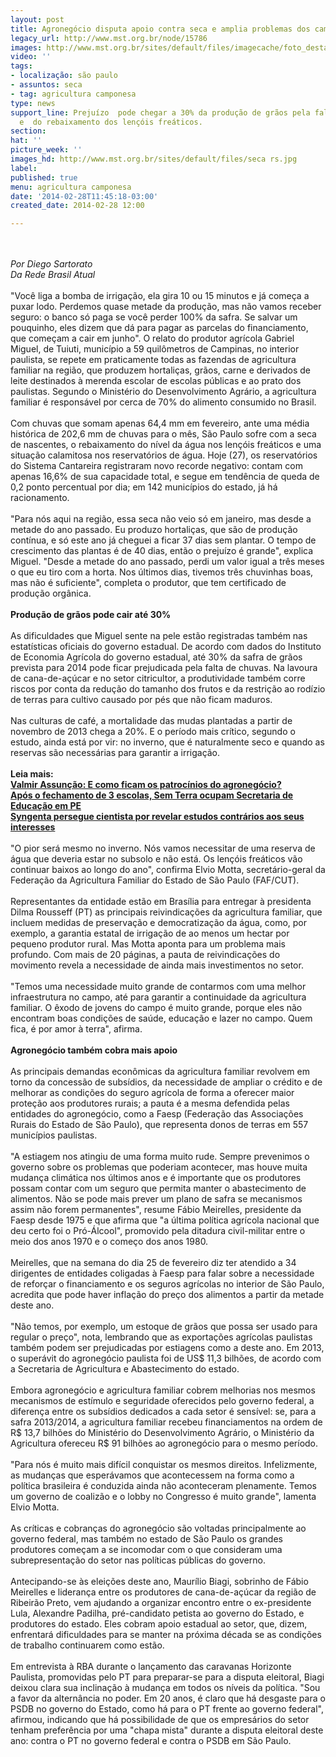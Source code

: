 ```yaml
---
layout: post
title: Agronegócio disputa apoio contra seca e amplia problemas dos camponeses
legacy_url: http://www.mst.org.br/node/15786
images: http://www.mst.org.br/sites/default/files/imagecache/foto_destaque/seca rs.jpg
video: ''
tags:
- localização: são paulo
- assuntos: seca
- tag: agricultura camponesa
type: news
support_line: Prejuízo  pode chegar a 30% da produção de grãos pela falta de chuvas
  e  do rebaixamento dos lençóis freáticos.
section: 
hat: ''
picture_week: ''
images_hd: http://www.mst.org.br/sites/default/files/seca rs.jpg
label: 
published: true
menu: agricultura camponesa
date: '2014-02-28T11:45:18-03:00'
created_date: 2014-02-28 12:00

---
```

<p><br><em><br>Por Diego Sartorato<br>Da Rede Brasil Atual</em><br><br>"Você liga a bomba de irrigação, ela gira 10 ou 15 minutos e já começa a puxar lodo. Perdemos quase metade da produção, mas não vamos receber seguro: o banco só paga se você perder 100% da safra. Se salvar um pouquinho, eles dizem que dá para pagar as parcelas do financiamento, que começam a cair em junho". O relato do produtor agrícola Gabriel Miguel, de Tuiuti, município a 59 quilômetros de Campinas, no interior paulista, se repete em praticamente todas as fazendas de agricultura familiar na região, que produzem hortaliças, grãos, carne e derivados de leite destinados à merenda escolar de escolas públicas e ao prato dos paulistas. Segundo o Ministério do Desenvolvimento Agrário, a agricultura familiar é responsável por cerca de 70% do alimento consumido no Brasil.<br><br>Com chuvas que somam apenas 64,4 mm em fevereiro, ante uma média histórica de 202,6 mm de chuvas para o mês, São Paulo sofre com a seca de nascentes, o rebaixamento do nível da água nos lençóis freáticos e uma situação calamitosa nos reservatórios de água. Hoje (27), os reservatórios do Sistema Cantareira registraram novo recorde negativo: contam com apenas 16,6% de sua capacidade total, e segue em tendência de queda de 0,2 ponto percentual por dia; em 142 municípios do estado, já há racionamento.<br><br>"Para nós aqui na região, essa seca não veio só em janeiro, mas desde a metade do ano passado. Eu produzo hortaliças, que são de produção contínua, e só este ano já cheguei a ficar 37 dias sem plantar. O tempo de crescimento das plantas é de 40 dias, então o prejuízo é grande", explica Miguel. "Desde a metade do ano passado, perdi um valor igual a três meses o que eu tiro com a horta. Nos últimos dias, tivemos três chuvinhas boas, mas não é suficiente", completa o produtor, que tem certificado de produção orgânica.<br><br><strong>Produção de grãos pode cair até 30%</strong><br><br>As dificuldades que Miguel sente na pele estão registradas também nas estatísticas oficiais do governo estadual. De acordo com dados do Instituto de Economia Agrícola do governo estadual, até 30% da safra de grãos prevista para 2014 pode ficar prejudicada pela falta de chuvas. Na lavoura de cana-de-açúcar e no setor citricultor, a produtividade também corre riscos por conta da redução do tamanho dos frutos e da restrição ao rodízio de terras para cultivo causado por pés que não ficam maduros.<br><br>Nas culturas de café, a mortalidade das mudas plantadas a partir de novembro de 2013 chega a 20%. E o período mais crítico, segundo o estudo, ainda está por vir: no inverno, que é naturalmente seco e quando as reservas são necessárias para garantir a irrigação.<br><strong><br>Leia mais:<br></strong><a href="http://www.mst.org.br/node/15776"><strong>Valmir Assunção: E como ficam os patrocínios do agronegócio? <br></strong></a><a href="http://www.mst.org.br/node/15781"><strong>Após o fechamento de 3 escolas, Sem Terra ocupam Secretaria de Educação em PE </strong><br></a><a href="http://www.mst.org.br/node/15775"><strong>Syngenta persegue cientista por revelar estudos contrários aos seus interesses </strong></a><br><br>"O pior será mesmo no inverno. Nós vamos necessitar de uma reserva de água que deveria estar no subsolo e não está. Os lençóis freáticos vão continuar baixos ao longo do ano", confirma Elvio Motta, secretário-geral da Federação da Agricultura Familiar do Estado de São Paulo (FAF/CUT).<br><br>Representantes da entidade estão em Brasília para entregar à presidenta Dilma Rousseff (PT) as principais reivindicações da agricultura familiar, que incluem medidas de preservação e democratização da água, como, por exemplo, a garantia estatal de irrigação de ao menos um hectar por pequeno produtor rural. Mas Motta aponta para um problema mais profundo. Com mais de 20 páginas, a pauta de reivindicações do movimento revela a necessidade de ainda mais investimentos no setor.<br><br>"Temos uma necessidade muito grande de contarmos com uma melhor infraestrutura no campo, até para garantir a continuidade da agricultura familiar. O êxodo de jovens do campo é muito grande, porque eles não encontram boas condições de saúde, educação e lazer no campo. Quem fica, é por amor à terra", afirma.<br><br><strong>Agronegócio também cobra mais apoio</strong><br><br>As principais demandas econômicas da agricultura familiar revolvem em torno da concessão de subsídios, da necessidade de ampliar o crédito e de melhorar as condições do seguro agrícola de forma a oferecer maior proteção aos produtores rurais; a pauta é a mesma defendida pelas entidades do agronegócio, como a Faesp (Federação das Associações Rurais do Estado de São Paulo), que representa donos de terras em 557 municípios paulistas.<br><br>"A estiagem nos atingiu de uma forma muito rude. Sempre prevenimos o governo sobre os problemas que poderiam acontecer, mas houve muita mudança climática nos últimos anos e é importante que os produtores possam contar com um seguro que permita manter o abastecimento de alimentos. Não se pode mais prever um plano de safra se mecanismos assim não forem permanentes", resume Fábio Meirelles, presidente da Faesp desde 1975 e que afirma que "a última política agrícola nacional que deu certo foi o Pró-Álcool", promovido pela ditadura civil-militar entre o meio dos anos 1970 e o começo dos anos 1980.<br><br>Meirelles, que na semana do dia 25 de fevereiro diz ter atendido a 34 dirigentes de entidades coligadas à Faesp para falar sobre a necessidade de reforçar o financiamento e os seguros agrícolas no interior de São Paulo, acredita que pode haver inflação do preço dos alimentos a partir da metade deste ano.<br><br>"Não temos, por exemplo, um estoque de grãos que possa ser usado para regular o preço", nota, lembrando que as exportações agrícolas paulistas também podem ser prejudicadas por estiagens como a deste ano. Em 2013, o superávit do agronegócio paulista foi de US$ 11,3 bilhões, de acordo com a Secretaria de Agricultura e Abastecimento do estado.<br><br>Embora agronegócio e agricultura familiar cobrem melhorias nos mesmos mecanismos de estímulo e seguridade oferecidos pelo governo federal, a diferença entre os subsídios dedicados a cada setor é sensível: se, para a safra 2013/2014, a agricultura familiar recebeu financiamentos na ordem de R$ 13,7 bilhões do Ministério do Desenvolvimento Agrário, o Ministério da Agricultura ofereceu R$ 91 bilhões ao agronegócio para o mesmo período.<br><br>"Para nós é muito mais difícil conquistar os mesmos direitos. Infelizmente, as mudanças que esperávamos que acontecessem na forma como a política brasileira é conduzida ainda não aconteceram plenamente. Temos um governo de coalizão e o lobby no Congresso é muito grande", lamenta Elvio Motta.<br><br>As críticas e cobranças do agronegócio são voltadas principalmente ao governo federal, mas também no estado de São Paulo os grandes produtores começam a se incomodar com o que consideram uma subrepresentação do setor nas políticas públicas do governo.<br><br>Antecipando-se às eleições deste ano, Maurílio Biagi, sobrinho de Fábio Meirelles e liderança entre os produtores de cana-de-açúcar da região de Ribeirão Preto, vem ajudando a organizar encontro entre o ex-presidente Lula, Alexandre Padilha, pré-candidato petista ao governo do Estado, e produtores do estado. Eles cobram apoio estadual ao setor, que, dizem, enfrentará dificuldades para se manter na próxima década se as condições de trabalho continuarem como estão.<br><br>Em entrevista à RBA durante o lançamento das caravanas Horizonte Paulista, promovidas pelo PT para preparar-se para a disputa eleitoral, Biagi deixou clara sua inclinação à mudança em todos os níveis da política. "Sou a favor da alternância no poder. Em 20 anos, é claro que há desgaste para o PSDB no governo do Estado, como há para o PT frente ao governo federal", afirmou, indicando que há possibilidade de que os empresários do setor tenham preferência por uma "chapa mista" durante a disputa eleitoral deste ano: contra o PT no governo federal e contra o PSDB em São Paulo.</p><p>&nbsp;</p><p>&nbsp;</p>
